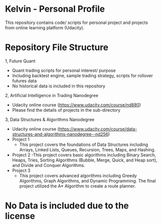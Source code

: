 # Kelvin - Personal Profile
This repository contains code/ scripts for personal project and projects from online learning platform (Udacity). 

# Repository File Structure

1, Future Quant
  - Quant trading scripts for personal interest/ purpose 
  - Including backtest engine, sample trading strategy, scripts for rollover futures data 
  - No historical data is included in this repository
  
2, Artificial Intelligence in Trading Nanodegree
  - Udacity online course (https://www.udacity.com/course/nd880)
  - Please find the details of projects in the sub-directory

3, Data Structures & Algorithms Nanodegree
  - Udacity online course (https://www.udacity.com/course/data-structures-and-algorithms-nanodegree--nd256)
  - Project 1
    - This project covers the foundations of Data Structures including Arrays, Linked Lists, Queues, Recursion, Trees, Maps, and Hashing.
  - Project 2
    -This project covers basic algorithms including Binary Search, Heaps, Tries, Sorting Algorithms (Bubble, Merge, Quick, and Heap sort), and Divide and Conquer Algorithms.
  - Project 3
    - This project covers advanced algorithms including Greedy Algorithms, Graph Algorithms, and Dynamic Programming. The final project utilized the A* Algorithm to create a route planner.

# No Data is included due to the license
